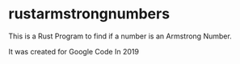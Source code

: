 # rustarmstrongnumbers
This is a Rust Program to find if a number is an Armstrong Number.

It was created for Google Code In 2019
